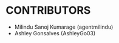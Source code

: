 CONTRIBUTORS
============

 - Milindu Sanoj Kumarage (agentmilindu)
 - Ashley Gonsalves (AshleyGo03)
